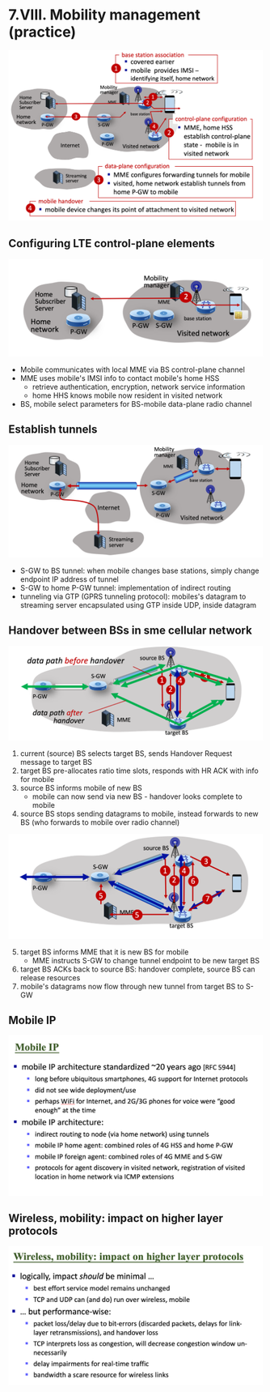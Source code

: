 # 7.VIII. Mobility management (practice)

<img src=imgs/major_mobility_tasks.png>

## Configuring LTE control-plane elements
<img src=imgs/control_plane_configuring.png>

* Mobile communicates with local MME via BS control-plane channel
* MME uses mobile's IMSI info to contact mobile's home HSS
    * retrieve authentication, encryption, network service information
    * home HHS knows mobile now resident in visited network
* BS, mobile select parameters for BS-mobile data-plane radio channel

## Establish tunnels

<img src=imgs/establish_tunnel.png>

* S-GW to BS tunnel: when mobile changes base stations, simply change endpoint IP address of tunnel
* S-GW to home P-GW tunnel: implementation of indirect routing
* tunneling via GTP (GPRS tunneling protocol): mobiles's datagram to streaming server encapsulated using GTP inside UDP, inside datagram

## Handover between BSs in sme cellular network

<img src=imgs/handover.png>

1. current (source) BS selects target BS, sends Handover Request message to target BS
2. target BS pre-allocates ratio time slots, responds with HR ACK with info for mobile
3. source BS informs mobile of new BS
    * mobile can now send via new BS - handover looks complete to mobile
4. source BS stops sending datagrams to mobile, instead forwards to new BS (who forwards to mobile over radio channel)

<img src=imgs/handover2.png>

5. target BS informs MME that it is new BS for mobile
    * MME instructs S-GW to change tunnel endpoint to be new target BS
6. target BS ACKs back to source BS: handover complete, source BS can release resources
7. mobile's datagrams now flow through new tunnel from target BS to S-GW

## Mobile IP

<img src=imgs/mobile_ip.png>

## Wireless, mobility: impact on higher layer protocols

<img src=imgs/impact_on_higher_layer.png>